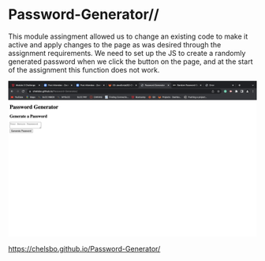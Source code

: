 # Password-Generator//

This module assingment allowed us to change an existing code to make it active and apply changes to the page as was desired through the assignment requirements. We need to set up the JS to create a randomly generated password when we click the button on the page, and at the start of the assignment this function does not work. 

<img src= ./assets/images/ScreenShotPM.png>

https://chelsbo.github.io/Password-Generator/